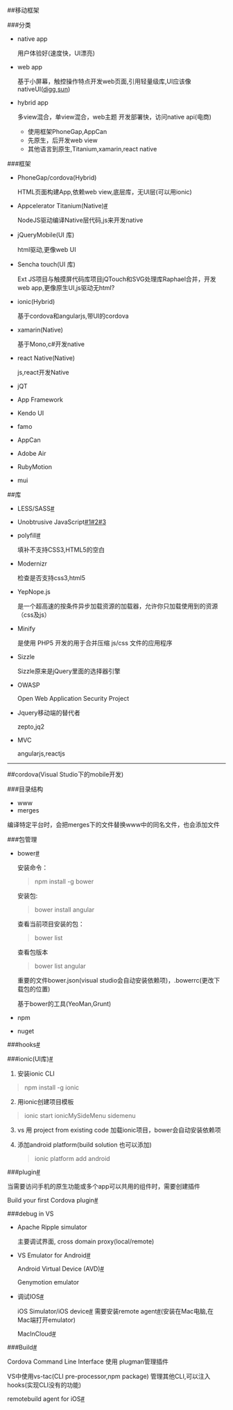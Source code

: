##移动框架

###分类

+ native app

    用户体验好(速度快，UI漂亮)

+ web app

    基于小屏幕，触控操作特点开发web页面,引用轻量级库,UI应该像nativeUI([digg](digg.com),[sun](http://pattern.dk/sun/))

+ hybrid app

    多view混合，单view混合，web主题
    开发部署快，访问native api(电商)
    
    - 使用框架PhoneGap,AppCan
    - 先原生，后开发web view
    - 其他语言到原生,Titanium,xamarin,react native
    
###框架

+ PhoneGap/cordova(Hybrid)
   
   HTML页面构建App,依赖web view,底层库，无UI层(可以用ionic)
   
+ Appcelerator Titanium(Native)[#](http://www.appcelerator.com/blog/2012/05/comparing-titanium-and-phonegap/)

   NodeJS驱动编译Native层代码,js来开发native

+ jQueryMobile(UI 库)

   html驱动,更像web UI

+ Sencha touch(UI 库)

   Ext JS项目与触摸屏代码库项目jQTouch和SVG处理库Raphael合并，开发web app,更像原生UI,js驱动无html?
   
+ ionic(Hybrid)
   
   基于cordova和angularjs,带UI的cordova
   
+ xamarin(Native)

   基于Mono,c#开发native

+ react Native(Native)

   js,react开发Native

+ jQT

+ App Framework

+ Kendo UI

+ famo

+ AppCan

+ Adobe Air

+ RubyMotion

+ mui


##库

+ LESS/SASS[#](http://www.ruanyifeng.com/blog/2012/06/sass.html)

+ Unobtrusive JavaScript[#1](http://icant.co.uk/articles/seven-rules-of-unobtrusive-javascript/)[#2](http://kb.cnblogs.com/page/80652/)[#3](http://www.iteye.com/news/3754)

+ polyfill[#](http://www.codeproject.com/Articles/369858/Writing-polyfills-in-JavaScript)

     填补不支持CSS3,HTML5的空白

+ Modernizr
  
     检查是否支持css3,html5

+ YepNope.js

     是一个超高速的按条件异步加载资源的加载器，允许你只加载使用到的资源（css及js）


+ Minify

    是使用 PHP5 开发的用于合并压缩 js/css 文件的应用程序

+ Sizzle

    Sizzle原来是jQuery里面的选择器引擎


+ OWASP

    Open Web Application Security Project

+ Jquery移动端的替代者

     zepto,jq2

+ MVC

  angularjs,reactjs



---



##cordova(Visual Studio下的mobile开发)

###目录结构

+ www
+ merges

编译特定平台时，会把merges下的文件替换www中的同名文件，也会添加文件

###包管理

+ bower[#](http://bower.io/)

   安装命令：
   >npm install -g bower

   安装包:

   >bower install angular

   查看当前项目安装的包：
   >bower list

   查看包版本
   >bower list angular

   重要的文件bower.json(visual studio会自动安装依赖项)，.bowerrc(更改下载包的位置)

   基于bower的工具(YeoMan,Grunt)

+ npm
+ nuget


###hooks[#](http://cordova.apache.org/docs/en/dev/guide/appdev/hooks/index.html)

###ionic(UI库)[#](http://taco.visualstudio.com/en-us/docs/tutorial-ionic/)

1. 安装ionic CLI
  >npm install -g ionic

2. 用ionic创建项目模板
  >ionic start ionicMySideMenu sidemenu

3. vs 用 project from existing code 加载ionic项目，bower会自动安装依赖项

4. 添加android platform(build solution 也可以添加)
   >ionic platform add android


###plugin[#](http://cordova.apache.org/docs/en/4.0.0/guide/hybrid/plugins/index.html#Plugin%20Development%20Guide)

当需要访问手机的原生功能或多个app可以共用的组件时，需要创建插件

Build your first Cordova plugin[#](http://taco.visualstudio.com/en-us/docs/createplugintutorial/)

###debug in VS

+ Apache Ripple simulator 

  主要调试界面, cross domain proxy(local/remote)
  
+ VS Emulator for Android[#](http://taco.visualstudio.com/en-us/docs/run-app-apache/)

  Android Virtual Device (AVD)[#](http://developer.android.com/tools/devices/managing-avds.html)

  Genymotion emulator

+ 调试IOS[#](http://taco.visualstudio.com/en-us/docs/run-app-ios/)

  iOS Simulator/iOS device[#](http://taco.visualstudio.com/en-us/docs/run-app-ios/#iOSDevice) 需要安装remote agent[#](http://taco.visualstudio.com/en-us/docs/install-vs-tools-apache-cordova/#ios)(安装在Mac电脑,在Mac端打开emulator)
  
  MacInCloud[#](http://www.macincloud.com/)


###Build[#](http://taco.visualstudio.com/en-us/docs/deploy-and-run-app/)

Cordova Command Line Interface 使用 plugman管理插件

VS中使用vs-tac(CLI pre-processor,npm package) 管理其他CLI,可以注入hooks(实现CLI没有的功能)

remotebuild agent for iOS[#](http://taco.visualstudio.com/en-us/docs/install-vs-tools-apache-cordova/#ios)